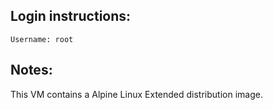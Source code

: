 ## Login instructions:

```
Username: root
```

## Notes:

This VM contains a Alpine Linux Extended distribution image.
